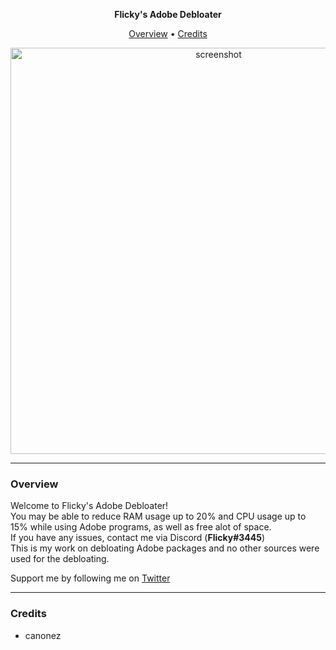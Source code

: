 <p align="center">
    <strong>Flicky's Adobe Debloater</strong></br>
</p>
<p align="center">
    <a href="#overview">Overview</a> •
    <a href="#credits">Credits</a>
</p>
<p align="center">
    <a href="#"><img src="https://user-images.githubusercontent.com/38664452/124229979-095ddb80-dad4-11eb-9c63-61c46af21855.png" alt="screenshot" width="650"></a>
</p>

-------------------------------------------------------------------------------------------------------------------------------------------------------------------------------
### Overview
Welcome to Flicky's Adobe Debloater!   </br>
You may be able to reduce RAM usage up to 20% and CPU usage up to 15% while using Adobe programs, as well as free alot of space.   </br>
If you have any issues, contact me via Discord (**Flicky#3445**)   </br>
This is my work on debloating Adobe packages and no other sources were used for the debloating.

Support me by following me on [Twitter](https://twitter.com/Flicky_VFX)

-------------------------------------------------------------------------------------------------------------------------------------------------------------------------------
### Credits
* canonez
